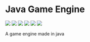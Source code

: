 # Java Game Engine
![](https://shields-staging.herokuapp.com/github/downloads/RTSProductions/Java-Game-Engine/total)
![](https://shields-staging.herokuapp.com/github/directory-file-count/RTSProductions/Java-Game-Engine)
![](https://img.shields.io/github/repo-size/RTSProductions/Java-Game-Engine)
![](https://img.shields.io/tokei/lines/github/RTSProductions/Java-Game-Engine)
![](https://img.shields.io/github/contributors/RTSProductions/Java-Game-Engine)
![](https://img.shields.io/github/last-commit/RTSProductions/Java-Game-Engine)

A game engine made in java
